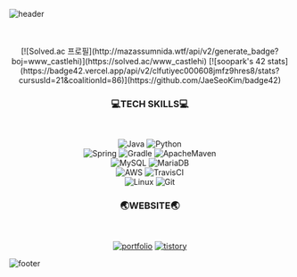 ![header](https://capsule-render.vercel.app/api?type=waving&color=timeGradient&height=250&section=header&text=MOONG2&fontSize=90&animation=fadeIn&fontAlignY=40)
<!-- <h3 align="center">
👋Hi there👋
</h3> -->
<br>
<div align="center">
  <br>
  [![Solved.ac
프로필](http://mazassumnida.wtf/api/v2/generate_badge?boj=www_castlehi)](https://solved.ac/www_castlehi)
  [![soopark's 42 stats](https://badge42.vercel.app/api/v2/clfutiyec000608jmfz9hres8/stats?cursusId=21&coalitionId=86)](https://github.com/JaeSeoKim/badge42)
  </br>
  
</div>

<h3 align="center">
  💻TECH SKILLS💻
</h3>
<br>
<div align="center">
  
  ![Java](https://img.shields.io/badge/Java-007396?style=flat-square&logo=Java&logoColor=white)
  ![Python](https://img.shields.io/badge/Python-3776AB?style=flat-square&logo=Python&logoColor=white)  
  ![Spring](https://img.shields.io/badge/Spring-6DB33F?style=flat-square&logo=Spring&logoColor=white)
  ![Gradle](https://img.shields.io/badge/Gradle-02303A?style=flat-square&logo=Gradle&logoColor=white)
  ![ApacheMaven](https://img.shields.io/badge/Apache_Maven-C71A36?style=flat-square&logo=Apache-Maven&logoColor=white)  
  ![MySQL](https://img.shields.io/badge/MySQL-4479A1?style=flat-square&logo=MySQL&logoColor=white)
  ![MariaDB](https://img.shields.io/badge/MariaDB-003545?style=flat-square&logo=MariaDB&logoColor=white)  
  ![AWS](https://img.shields.io/badge/Amazon_AWS-232F3E?style=flat-square&logo=Amazon-AWS&logoColor=white)
  ![TravisCI](https://img.shields.io/badge/Travis_CI-3EAAAF?style=flat-square&logo=Travis-CI&logoColor=white)   
  ![Linux](https://img.shields.io/badge/Linux-FCC624?style=flat-square&logo=Linux&logoColor=white)
  ![Git](https://img.shields.io/badge/Git-F05032?style=flat-square&logo=Git&logoColor=white)
  
</div>

<h3 align="center">
 🌏WEBSITE🌏
</h3>
<br>
<div align="center">
  
  [![portfolio](https://img.shields.io/badge/Portfolio-181717?style=flat-square&logo=GitHub&logoColor=white&link=https://moong2.github.io)](https://moong2.github.io)
  [![tistory](https://img.shields.io/badge/Tech%20Blog-11B48A?style=flat-square&logo=Vimeo&logoColor=white&link=https://velog.io/@moong2)](https://castlehi.tistory.com)
  
</div>

![footer](https://capsule-render.vercel.app/api?type=waving&color=timeGradient&height=250&section=footer)
